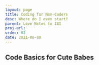 ```yaml
---
layout: page
title: Coding for Non-Coders
desc: Where do I even start?
parent: Love Notes to IAI
proj-url: 
order: 03
date: 2021-06-08
---
```




## Code Basics for Cute Babes

